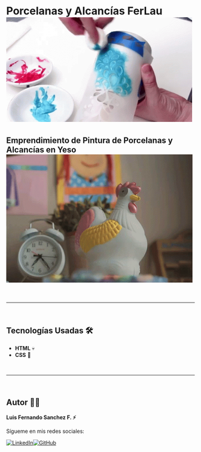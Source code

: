 # Porcelanas y Alcancías FerLau ![Pintando porcelanas](image-4.png)

## Emprendimiento de Pintura de Porcelanas y Alcancías en Yeso ![alt text](image-5.png)

<br/>

---

<br/>

## Tecnologías Usadas 🛠️

- **HTML** 💀
- **CSS** 🌈

<br/>

---

<br>

## Autor 👨‍💻

**Luis Fernando Sanchez F. ⚡**

Sígueme en mis redes sociales:

[![LinkedIn](https://img.shields.io/badge/LinkedIn-%230077B5.svg?logo=linkedin&logoColor=white)](https://www.linkedin.com/in/luis-fernando-sanchez-f-67369b2b)[![GitHub](https://img.shields.io/badge/GitHub-black?logo=github)](https://github.com/luisfersan)
<br>